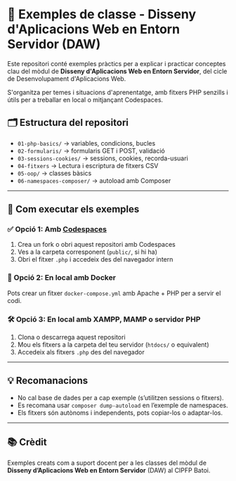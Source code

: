 # 📘 Exemples de classe - Disseny d'Aplicacions Web en Entorn Servidor (DAW)

Este repositori conté exemples pràctics per a explicar i practicar conceptes clau del mòdul de **Disseny d'Aplicacions Web en Entorn Servidor**, del cicle de Desenvolupament d'Aplicacions Web.

S'organitza per temes i situacions d'aprenentatge, amb fitxers PHP senzills i útils per a treballar en local o mitjançant Codespaces.

## 🗂️ Estructura del repositori

- `01-php-basics/` → variables, condicions, bucles
- `02-formularis/` → formularis GET i POST, validació
- `03-sessions-cookies/` → sessions, cookies, recorda-usuari
- `04-fitxers` -> Lectura i escriptura de fitxers CSV
- `05-oop/` → classes bàsics
- `06-namespaces-composer/` → autoload amb Composer


---

## 🧪 Com executar els exemples

### ✅ Opció 1: Amb [Codespaces](https://github.com/features/codespaces)

1. Crea un fork o obri aquest repositori amb Codespaces
2. Ves a la carpeta corresponent (`public/`, si hi ha)
3. Obri el fitxer `.php` i accedeix des del navegador intern

### 🐳 Opció 2: En local amb Docker

Pots crear un fitxer `docker-compose.yml` amb Apache + PHP per a servir el codi.

### 🛠️ Opció 3: En local amb XAMPP, MAMP o servidor PHP

1. Clona o descarrega aquest repositori
2. Mou els fitxers a la carpeta del teu servidor (`htdocs/` o equivalent)
3. Accedeix als fitxers `.php` des del navegador

---

## 💡 Recomanacions

- No cal base de dades per a cap exemple (s’utilitzen sessions o fitxers).
- Es recomana usar `composer dump-autoload` en l’exemple de namespaces.
- Els fitxers són autònoms i independents, pots copiar-los o adaptar-los.

---

## 📚 Crèdit

Exemples creats com a suport docent per a les classes del mòdul de **Disseny d’Aplicacions Web en Entorn Servidor** (DAW) al CIPFP Batoi.

